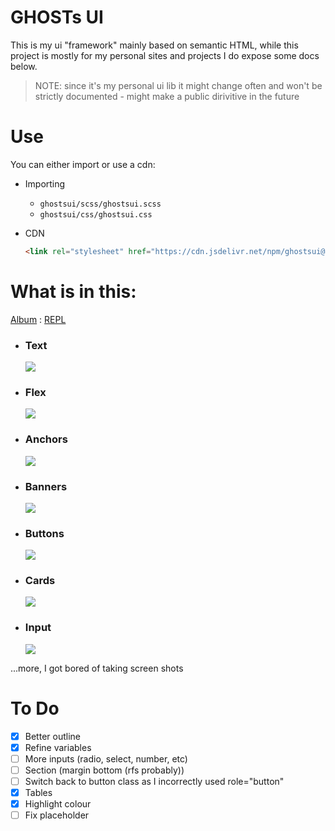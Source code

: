 # GHOSTs UI
This is my ui "framework" mainly based on semantic HTML, while this project is mostly for my personal sites and projects I do expose some docs below.

> NOTE: since it's my personal ui lib it might change often and won't be strictly documented - might make a public dirivitive in the future

# Use
You can either import or use a cdn:

-   Importing
    - `ghostsui/scss/ghostsui.scss`
    - `ghostsui/css/ghostsui.css`

-   CDN
    ```html
    <link rel="stylesheet" href="https://cdn.jsdelivr.net/npm/ghostsui@next/css/ghostsui.css" />
    ```

# What is in this:
[Album](https://imgur.com/a/9H3Uo2w) : [REPL](https://svelte.dev/repl/f913eb2fd8c04a0f81ed929e4d5c858d?version=3.42.5)

-   ### Text
    ![](https://i.imgur.com/5GowlC7.png)

-   ### Flex
    ![](https://i.imgur.com/8iXMH14.png)

-   ### Anchors
    ![](https://i.imgur.com/zsjP7Cg.png)

-   ### Banners
    ![](https://i.imgur.com/GcywaCQ.png)

-   ### Buttons
    ![](https://i.imgur.com/02VXllP.png)

-   ### Cards
    ![](https://i.imgur.com/92Ry2Cu.png)

-   ### Input
    ![](https://i.imgur.com/h5pF3Lz.png)

...more, I got bored of taking screen shots

# To Do
- [x] Better outline
- [x] Refine variables
- [ ] More inputs (radio, select, number, etc)
- [ ] Section (margin bottom (rfs probably))
- [ ] Switch back to button class as I incorrectly used role="button"
- [x] Tables
- [x] Highlight colour
- [ ] Fix placeholder
